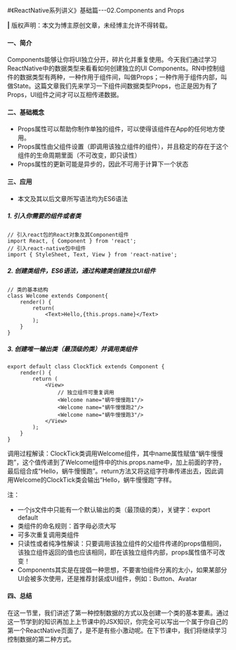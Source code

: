 #《ReactNative系列讲义》基础篇---02.Components and Props

**|** 版权声明：本文为博主原创文章，未经博主允许不得转载。

#### 一、简介
Components能够让你将UI独立分开，碎片化并重复使用。今天我们通过学习ReactNative中的数据类型来看看如何创建独立的UI Components。RN中控制组件的数据类型有两种，一种作用于组件间，叫做Props；一种作用于组件内部，叫做State。这篇文章我们先来学习一下组件间数据类型Props，也正是因为有了Props，UI组件之间才可以互相传递数据。

#### 二、基础概念
* Props属性可以帮助你制作单独的组件，可以使得该组件在App的任何地方使用。
* Props属性由父组件设置（即调用该独立组件的组件），并且稳定的存在于这个组件的生命周期里面（不可改变，即只读性）
* Props属性的更新可能是异步的，因此不可用于计算下一个状态

#### 三、应用
* 本文及其以后文章所写语法均为ES6语法

##### 1. 引入你需要的组件或者类
```
// 引入react包的React对象及其Component组件
import React, { Component } from 'react';
// 引入react-native包中组件
import { StyleSheet, Text, View } from 'react-native';
```
##### 2. 创建类组件，ES6语法，通过构建类创建独立UI组件
```
// 类的基本结构
class Welcome extends Component{
    render() {
        return(
            <Text>Hello,{this.props.name}</Text>
        );
    }
}
```
##### 3. 创建唯一输出类（最顶级的类）并调用类组件

```
export default class ClockTick extends Component {
    render() {
        return (
            <View>
                // 独立组件可重复调用
                <Welcome name="蜗牛慢慢跑1"/>
                <Welcome name="蜗牛慢慢跑2"/>
                <Welcome name="蜗牛慢慢跑3"/>
            </View>
        );
    }
}
```
调用过程解读：ClockTick类调用Welcome组件，其中name属性赋值“蜗牛慢慢跑”，这个值传递到了Welcome组件中的this.props.name中，加上前面的字符，最后组合成“Hello，蜗牛慢慢跑”。return方法又将这组字符串传递出去，因此调用Welcome的ClockTick类会输出“Hello，蜗牛慢慢跑”字样。

注：

* 一个js文件中只能有一个默认输出的类（最顶级的类），关键字：export default
* 类组件的命名规则：首字母必须大写
* 可多次重复调用类组件
* 只读性或者纯净性解读：只要调用该独立组件的父组件传递的props值相同，该独立组件返回的值也应该相同，即在该独立组件内部，props属性值不可改变！
* Components其实是在提倡一种思想，不要害怕组件分离的太小，如果某部分UI会被多次使用，还是推荐封装成UI组件，例如：Button、Avatar

#### 四、总结
在这一节里，我们讲述了第一种控制数据的方式以及创建一个类的基本要素。通过这一节学到的知识再加上上节课中的JSX知识，你完全可以写出一个属于你自己的第一个ReactNative页面了，是不是有些小激动呢。在下节课中，我们将继续学习控制数据的第二种方式。

